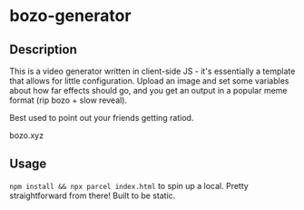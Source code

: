 # bozo-generator
## Description

This is a video generator written in client-side JS - it's essentially a template that allows for little configuration. Upload an image and set some variables about how far effects should go, and you get an output in a popular meme format (rip bozo + slow reveal).

Best used to point out your friends getting ratiod.

bozo.xyz

## Usage
`npm install && npx parcel index.html` to spin up a local. Pretty straightforward from there! Built to be static.
